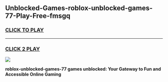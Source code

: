 
## Unblocked-Games-roblox-unblocked-games-77-Play-Free-fmsgq
<h3>
<a href="https://premium76.site?title=roblox-unblocked-games-77&ref=19M">CLICK TO PLAY</a></h3>
<hr>

<h3>
<a href="https://premium76.site?title=roblox-unblocked-games-77&ref=19M">CLICK 2 PLAY</a>
  
</h3>

<a href="https://premium76.site?title=roblox-unblocked-games-77&ref=19M"><img src="https://clearcache.store/games.png"></a>


**roblox-unblocked-games-77 games unblocked: Your Gateway to Fun and Accessible Online Gaming**
